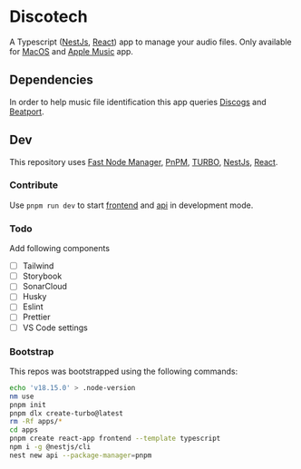 # Discotech

A Typescript ([NestJs](https://nestjs.com/), [React](https://fr.reactjs.org/)) app to manage your audio files.
Only available for [MacOS](https://www.apple.com/macos/) and [Apple Music](https://www.apple.com/apple-music/) app.

## Dependencies

In order to help music file identification this app queries [Discogs](https://www.discogs.com/) and [Beatport](https://www.beatport.com/).

## Dev

This repository uses [Fast Node Manager](https://github.com/Schniz/fnm), [PnPM](https://pnpm.io/fr/), [TURBO](https://turbo.build/), [NestJs](https://nestjs.com/), [React](https://fr.reactjs.org/).

### Contribute

Use `pnpm run dev` to start [frontend](apps/frontend/) and [api](apps/api/) in development mode.

### Todo

Add following components

- [ ] Tailwind
- [ ] Storybook
- [ ] SonarCloud
- [ ] Husky
- [ ] Eslint
- [ ] Prettier
- [ ] VS Code settings

### Bootstrap

This repos was bootstrapped using the following commands:

```bash
echo 'v18.15.0' > .node-version
nm use
pnpm init
pnpm dlx create-turbo@latest
rm -Rf apps/*
cd apps
pnpm create react-app frontend --template typescript
npm i -g @nestjs/cli
nest new api --package-manager=pnpm
```
